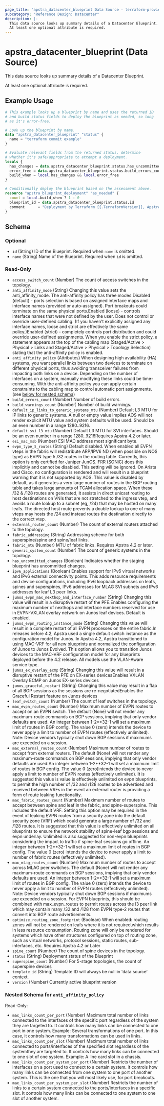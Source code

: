 ```yaml
---
page_title: "apstra_datacenter_blueprint Data Source - terraform-provider-apstra"
subcategory: "Reference Design: Datacenter"
description: |-
  This data source looks up summary details of a Datacenter Blueprint.
  At least one optional attribute is required.
---
```


# apstra_datacenter_blueprint (Data Source)

This data source looks up summary details of a Datacenter Blueprint.

At least one optional attribute is required.


## Example Usage

```terraform
# This example looks up a blueprint by name and uses the returned ID
# and build status fields to deploy the blueprint as needed, so long
# as it's error-free.

# Look up the blueprint by name.
data "apstra_datacenter_blueprint" "status" {
  name = "terraform commit example"
}

# Evaluate relevant fields from the returned status, determine
# whether it's safe/appropriate to attempt a deployment.
locals {
  has_changes = data.apstra_datacenter_blueprint.status.has_uncommitted_changes
  error_free = data.apstra_datacenter_blueprint.status.build_errors_count == 0
  build_when = local.has_changes && local.error_free
}

# Conditionally deploy the blueprint based on the assessment above.
resource "apstra_blueprint_deployment" "as_needed" {
  count = local.build_when ? 1 : 0
  blueprint_id = data.apstra_datacenter_blueprint.status.id
  comment      = "Deployment by Terraform {{.TerraformVersion}}, Apstra provider {{.ProviderVersion}}, User $USER."
}
```

<!-- schema generated by tfplugindocs -->
## Schema

### Optional

- `id` (String) ID of the Blueprint. Required when `name` is omitted.
- `name` (String) Name of the Blueprint. Required when `id` is omitted.

### Read-Only

- `access_switch_count` (Number) The count of access switches in the topology.
- `anti_affinity_mode` (String) Changing this value sets the anti_affinity_mode. The anti-affinity policy has three modes:Disabled (default) - ports selection is based on assigned interface maps and interface names (provided or auto-assigned). Port breakouts could terminate on the same physical ports.Enabled (loose) - controls interface names that were not defined by the user. Does not control or override user-defined cabling. (If you haven't explicitly assigned any interface names, loose and strict are effectively the same policy.)Enabled (strict) - completely controls port distribution and could override user-defined assignments. When you enable the strict policy, a statement appears at the top of the cabling map (Staged/Active > Physical > Links and Staged/Active > Physical > Topology Selection) stating that the anti-affinity policy is enabled.
- `anti_affinity_policy` (Attributes) When designing high availability (HA) systems, you want parallel links between two devices to terminate on different physical ports, thus avoiding transceiver failures from impacting both links on a device. Depending on the number of interfaces on a system, manually modifying these links could be time-consuming. With the anti-affinity policy you can apply certain constraints to the cabling map to control automatic port assignments. (see [below for nested schema](#nestedatt--anti_affinity_policy))
- `build_errors_count` (Number) Number of build errors.
- `build_warnings_count` (Number) Number of build warnings.
- `default_ip_links_to_generic_systems_mtu` (Number) Default L3 MTU for IP links to generic systems. A null or empty value implies AOS will not render explicit MTU value and system defaults will be used. Should be an even number in a range 1280..9216.
- `default_svi_l3_mtu` (Number) Default L3 MTU for SVI interfaces. Should be an even number in a range 1280..9216Requires Apstra 4.2 or later.
- `esi_mac_msb` (Number) ESI MAC address most significant byte.
- `evpn_type_5_routes` (String) Default disabled. When enabled all EVPN vteps in the fabric will redistribute ARP/IPV6 ND (when possible on NOS type) as EVPN type 5 /32 routes in the routing table. Currently, this option is only certified for Juniper JunOS. FRR (SONiC) does this implicitly and cannot be disabled. This setting will be ignored. On Arista and Cisco, no configuration is rendered and will result in a blueprint warning that it is not supported by AOS. This value is disabled by default, as it generates a very large number of routes in the BGP routing table and takes large amounts of TCAM allocation space. When these /32 & /128 routes are generated, it assists in direct unicast routing to host destinations on VNIs that are not stretched to the ingress vtep, and avoids a route lookup to a subnet (eg, /24) that may be hosted on many leafs. The directed host route prevents a double lookup to one of many vteps may hosts the /24 and instead routes the destination directly to the correct vtep.
- `external_router_count` (Number) The count of external routers attached to the topology.
- `fabric_addressing` (String) Addressing scheme for both superspine/spine and spine/leaf links.
- `fabric_mtu` (Number) MTU of fabric links. Requires Apstra 4.2 or later.
- `generic_system_count` (Number) The count of generic systems in the topology.
- `has_uncommitted_changes` (Boolean) Indicates whether the staging blueprint has uncommitted changes.
- `ipv6_applications` (Boolean) Enables support for IPv6 virtual networks and IPv6 external connectivity points. This adds resource requirements and device configurations, including IPv6 loopback addresses on leafs, spines and superspines, IPv6 addresses for MLAG SVI subnets and IPv6 addresses for leaf L3 peer links.
- `junos_evpn_max_nexthop_and_interface_number` (String) Changing this value will result in a disruptive restart of the PFE.Enables configuring the maximum number of nexthops and interface numbers reserved for use in EVPN-VXLAN overlay network on Junos leaf devices. Default is enabled.
- `junos_evpn_routing_instance_mode` (String) Changing this value will result in a complete restart of all EVPN processes on the entire fabric.In releases before 4.2, Apstra used a single default switch instance as the configuration model for Junos. In Apstra 4.2, Apstra transitioned to using MAC-VRF for all new blueprints and normalized the configuration of Junos to Junos Evolved. This option allows you to transition Junos devices to the MAC-VRF configuration model for any blueprints deployed before the 4.2 release. All models use the VLAN-Aware service type.
- `junos_ex_overlay_ecmp` (String) Changing this value will result in a disruptive restart of the PFE on EX-series devicesEnables VXLAN Overlay ECMP on Junos EX-series devices
- `junos_graceful_restart` (String) Changing this value may result in a flap of all BGP sessions as the sessions are re-negotiatedEnables the Graceful Restart feature on Junos devices
- `leaf_switch_count` (Number) The count of leaf switches in the topology.
- `max_evpn_routes_count` (Number) Maximum number of EVPN routes to accept on an EVPN switch. The default (None) will not render any maximum-route commands on BGP sessions, implying that only vendor defaults are used. An integer between 1-2**32-1 will set a maximum limit of routes in BGP config. The value 0 (zero) intends the device to never apply a limit to number of EVPN routes (effectively unlimited). Note: Device vendors typically shut down BGP sessions if maximums are exceeded on a session.
- `max_external_routes_count` (Number) Maximum number of routes to accept from external routers. The default (None) will not render any maximum-route commands on BGP sessions, implying that only vendor defaults are used.An integer between 1-2**32-1 will set a maximum limit of routes in BGP config. The value 0 (zero)intends the device to never apply a limit to number of EVPN routes (effectively unlimited). It is suggested this value is value is effectively unlimited on evpn blueprints, to permit the high number of /32 and /128 routes to be advertised and received between VRFs in the event an external router is providing a form of route leaking functionality.
- `max_fabric_routes_count` (Number) Maximum number of routes to accept between spine and leaf in the fabric, and spine-superspine. This includes the default VRF. Setting this option may be required in the event of leaking EVPN routes from a security zone into the default security zone (VRF) which could generate a large number of /32 and /128 routes. It is suggested that this value is effectively unlimited on all blueprints to ensure the network stability of spine-leaf bgp sessions and evpn underlay. Unlimited is also suggested for non-evpn blueprints considering the impact to traffic if spine-leaf sessions go offline. An integer between 1-2**32-1 will set a maximum limit of routes in BGP config. The value 0 (zero) intends the device to never apply a limit to number of fabric routes (effectively unlimited).
- `max_mlag_routes_count` (Number) Maximum number of routes to accept across MLAG peer switches. The default (None) will not render any maximum-route commands on BGP sessions, implying that only vendor defaults are used. An integer between 1-2**32-1 will set a maximum limit of routes in BGP config. The value 0 (zero) intends the device to never apply a limit to number of EVPN routes (effectively unlimited). Note: Device vendors typically shut down BGP sessions if maximums are exceeded on a session. For EVPN blueprints, this should be combined with max_evpn_routes to permit routes across the l3 peer link which may contain many /32 and /128 from EVPN type-2 routes that convert into BGP route advertisements.
- `optimize_routing_zone_footprint` (Boolean) When enabled: routing zones will not be rendered on leafs where it is not required,which results in less resource consumption. Routing zone will only be rendered for systems which have other structures configured on top of routing zone, such as virtual networks, protocol sessions, static routes, sub-interfaces, etc. Requires Apstra 4.2 or Later
- `spine_count` (Number) The count of spine devices in the topology.
- `status` (String) Deployment status of the Blueprint
- `superspine_count` (Number) For 5-stage topologies, the count of superspine devices
- `template_id` (String) Template ID will always be null in 'data source' context.
- `version` (Number) Currently active blueprint version

<a id="nestedatt--anti_affinity_policy"></a>
### Nested Schema for `anti_affinity_policy`

Read-Only:

- `max_links_count_per_port` (Number) Maximum total number of links connected to the interfaces of the specific port regardless of the system they are targeted to. It controls how many links can be connected to one port in one system. Example: Several transformations of one port. In this case, it controls how many transformations can be used in links.
- `max_links_count_per_slot` (Number) Maximum total number of links connected to ports/interfaces of the specified slot regardless of the systemthey are targeted to. It controls how many links can be connected to one slot of one system. Example: A line card slot in a chassis.
- `max_links_count_per_system_per_port` (Number) Restricts the number of interfaces on a port used to connect to a certain system. It controls how many links can be connected from one system to one port of another system. This is the one that you will most likely use, for port breakouts.
- `max_links_count_per_system_per_slot` (Number) Restricts the number of links to a certain system connected to the ports/interfaces in a specific slot. It controls how many links can be connected to one system to one slot of another system.
